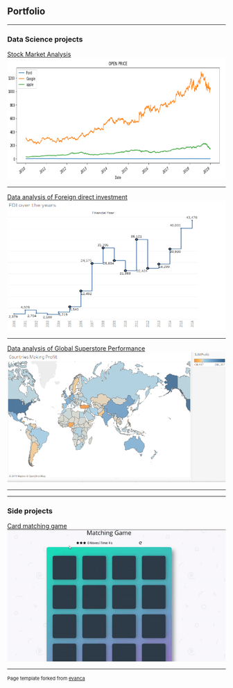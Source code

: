 ## Portfolio

---

### Data Science projects

[Stock Market Analysis](/sample_page)
<img src="images/sp_pic_1.png?raw=true"  width="980" height="280"/>

---
[Data analysis of Foreign direct investment](/sample_page_1)
<img src="images/fdi_pic3.png" width="700" height="300"/>

---
[Data analysis of Global Superstore Performance](/sample_page_3)
<img src="images/gsp_pic_1e.png?raw=true" width="700" height="300"/>

---
---


### Side projects
[Card matching game](/sample_page_4)
![](images/game.gif)



---
<p style="font-size:11px">Page template forked from <a href="https://github.com/evanca/quick-portfolio">evanca</a></p>
<!-- Remove above link if you don't want to attibute -->
